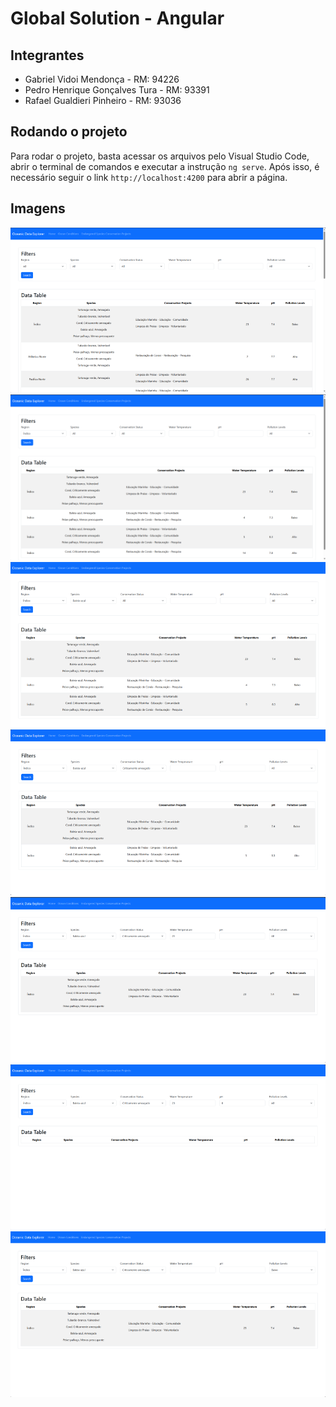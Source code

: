 # Global Solution - Angular

## Integrantes

- Gabriel Vidoi Mendonça - RM: 94226
- Pedro Henrique Gonçalves Tura - RM: 93391
- Rafael Gualdieri Pinheiro - RM: 93036

## Rodando o projeto

Para rodar o projeto, basta acessar os arquivos pelo Visual Studio Code, abrir o terminal de comandos e executar a instrução `ng serve`. Após isso, é necessário seguir o link `http://localhost:4200` para abrir a página.

## Imagens

![Imagem 1](images/print01.png)
![Imagem 2](images/print02.png)
![Imagem 3](images/print03.png)
![Imagem 4](images/print04.png)
![Imagem 5](images/print05.png)
![Imagem 6](images/print06.png)
![Imagem 7](images/print07.png)
